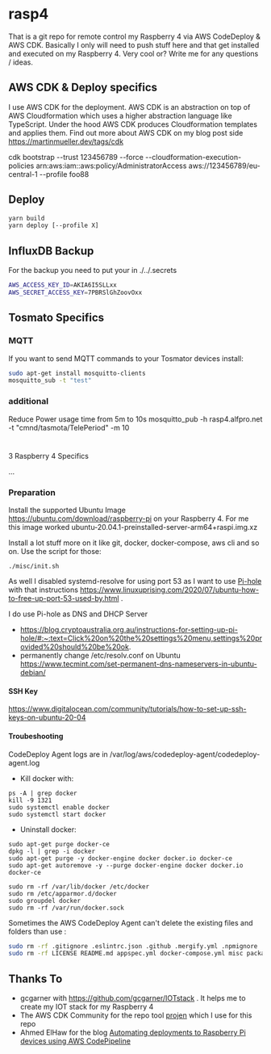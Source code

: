 # rasp4

That is a git repo for remote control my Raspberry 4 via AWS CodeDeploy & AWS CDK. Basically I only will need to push stuff here and that get installed and executed on my Raspberry 4. Very cool or? Write me for any questions / ideas.

## AWS CDK & Deploy specifics

I use AWS CDK for the deployment. AWS CDK is an abstraction on top of AWS Cloudformation which uses a higher abstraction language like TypeScript. Under the hood AWS CDK produces Cloudformation templates and applies them. Find out more about AWS CDK on my blog post side <https://martinmueller.dev/tags/cdk>

cdk bootstrap --trust 123456789 --force --cloudformation-execution-policies arn:aws:iam::aws:policy/AdministratorAccess aws://123456789/eu-central-1 --profile foo88

## Deploy

```bash
yarn build
yarn deploy [--profile X]
```

## InfluxDB Backup

For the backup you need to put your in ./../.secrets

```bash
AWS_ACCESS_KEY_ID=AKIA6I5SLLxx
AWS_SECRET_ACCESS_KEY=7PBRSlGhZoovOxx
```

## Tosmato Specifics

### MQTT

If you want to send MQTT commands to your Tosmator devices install:

```bash
sudo apt-get install mosquitto-clients
mosquitto_sub -t "test"
```

### additional

Reduce Power usage time from 5m to 10s
mosquitto_pub -h rasp4.alfpro.net -t "cmnd/tasmota/TelePeriod" -m 10

#
3 Raspberry 4 Specifics

...

### Preparation

Install the supported Ubuntu Image <https://ubuntu.com/download/raspberry-pi> on your Raspberry 4. For me this image worked ubuntu-20.04.1-preinstalled-server-arm64+raspi.img.xz

Install a lot stuff more on it like git, docker, docker-compose, aws cli and so on. Use the script for those:

```
./misc/init.sh
```

As well I disabled systemd-resolve for using port 53 as I want to use [Pi-hole](https://github.com/pi-hole/pi-hole) with that instructions <https://www.linuxuprising.com/2020/07/ubuntu-how-to-free-up-port-53-used-by.html> .

I do use Pi-hole as DNS and DHCP Server

- <https://blog.cryptoaustralia.org.au/instructions-for-setting-up-pi-hole/#:~:text=Click%20on%20the%20settings%20menu,settings%20provided%20should%20be%20ok>.
- permanently change /etc/resolv.conf on Ubuntu <https://www.tecmint.com/set-permanent-dns-nameservers-in-ubuntu-debian/>

#### SSH Key

<https://www.digitalocean.com/community/tutorials/how-to-set-up-ssh-keys-on-ubuntu-20-04>

#### Troubeshooting

CodeDeploy Agent logs are in /var/log/aws/codedeploy-agent/codedeploy-agent.log

- Kill docker with:

```
ps -A | grep docker
kill -9 1321
sudo systemctl enable docker
sudo systemctl start docker
```

- Uninstall docker:

```
sudo apt-get purge docker-ce
dpkg -l | grep -i docker
sudo apt-get purge -y docker-engine docker docker.io docker-ce
sudo apt-get autoremove -y --purge docker-engine docker docker.io docker-ce

sudo rm -rf /var/lib/docker /etc/docker
sudo rm /etc/apparmor.d/docker
sudo groupdel docker
sudo rm -rf /var/run/docker.sock

```

Sometimes the AWS CodeDeploy Agent can't delete the existing files and folders than use :

```bash
sudo rm -rf .gitignore .eslintrc.json .github .mergify.yml .npmignore .projen .projenrc.js .secret.example .versionrc.json .vscode
sudo rm -rf LICENSE README.md appspec.yml docker-compose.yml misc package.json preact-netlify scripts services src test tsconfig.jest.json tsconfig.json version.json yarn.lock
```

## Thanks To

- gcgarner with <https://github.com/gcgarner/IOTstack> . It helps me to create my IOT stack for my Raspberry 4
- The AWS CDK Community for the repo tool [projen](https://github.com/projen/projen) which I use for this repo
- Ahmed ElHaw for the blog [Automating deployments to Raspberry Pi devices using AWS CodePipeline](https://aws.amazon.com/blogs/devops/automating-deployments-to-raspberry-pi-devices-using-aws-codepipeline/)
